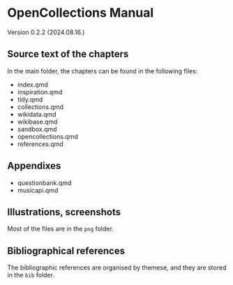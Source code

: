 # OpenCollections Manual

Version 0.2.2 (2024.08.16.)

## Source text of the chapters

In the main folder, the chapters can be found in the following files:

- index.qmd
- inspiration.qmd
- tidy.qmd
- collections.qmd
- wikidata.qmd
- wikibase.qmd
- sandbox.qmd
- opencollections.qmd
- references.qmd

## Appendixes

-   questionbank.qmd 
-   musicapi.qmd

## Illustrations, screenshots

Most of the files are in the `png` folder.

## Bibliographical references

The bibliographic references are organised by themese, and they are stored in the `bib` folder.
